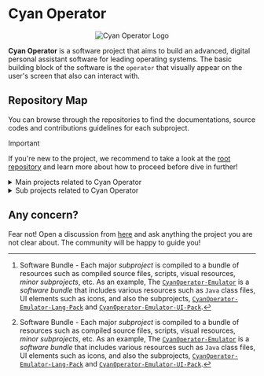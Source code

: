 # Cyan Operator

<p align="center">
  <img src="https://raw.githubusercontent.com/CyanOperator/CyanOperator-Specification/main/media/CyanOperator_Logo.png" alt="Cyan Operator Logo"/>
</p>

**Cyan Operator** is a software project that aims to build an advanced, digital personal assistant software for leading
operating systems. The basic building block of the software is the `operator` that visually appear on the user's screen
that also can interact with.

## Repository Map

You can browse through the repositories to find the documentations, source codes and contributions guidelines for each
subproject.

> [!IMPORTANT]
> If you're new to the project, we recommend to take a look at the [root repository][ORG_ROOT_REPO] and learn more
> about how to proceed before dive in further!

<details>

<summary>Main projects related to Cyan Operator</summary>

- [.github](https://github.com/cyanoperator/.github) - _GitHub_ profile of Cyan Operator.
- [cyanoperator.github.io](https://github.com/cyanoperator/cyanoperator.github.io) - Official website hosted via _GitHub
  Pages_.
- [CyanOperator][ORG_ROOT_REPO] - Root repository
- [CyanOperator-Specification](https://github.com/cyanoperator/cyanoperator-specification) - Specifications for each
  software bundle[^1]
- [CyanOperator-Server](https://github.com/cyanoperator/cyanoperator-server) - Server application for software
  bundles[^1]
- [CyanOperator-Operator-Pack](https://github.com/cyanoperator/cyanoperator-operator-pack) - Community based operators
- [CyanOperator-Emulator](https://github.com/cyanoperator/cyanoperator-emulator) - Client application for emulate
  operators
- [CyanOperator-Emulator-UI-Pack](https://github.com/cyanoperator/cyanoperator-emulator-ui-pack) - Community based UIs
  for Emulator
- [CyanOperator-Emulator-Lang-Pack](https://github.com/cyanoperator/cyanoperator-emulator-lang-pack) - Community based
  localizations for Emulator
- [CyanOperator-Designer](https://github.com/cyanoperator/cyanoperator-designer) - Client application for design
  operators
- [CyanOperator-Designer-UI-Pack](https://github.com/cyanoperator/cyanoperator-designer-ui-pack) - Community based UIs
  for Designer
- [CyanOperator-Designer-Lang-Pack](https://github.com/cyanoperator/cyanoperator-designer-lang-pack) - Community based
  localizations for Designer

</details>

<details>

<summary>Sub projects related to Cyan Operator</summary>

Nothing for now!

</details>

## Any concern?

Fear not! Open a discussion from [here][ORG_DISCUSSIONS] and ask anything the project you are not clear about. The
community will be happy to guide you!

[^1]: Software Bundle - Each major _subproject_ is compiled to a bundle of resources such as compiled source files,
scripts, visual resources, _minor subprojects_, etc. As an example, The [
`CyanOperator-Emulator`](https://github.com/CyanOperator/CyanOperator-Emulator) is a _software bundle_
that includes various resources such as `Java` class files, UI elements such as icons, and also the subprojects,
[`CyanOperator-Emulator-Lang-Pack`](https://github.com/CyanOperator/CyanOperator-Emulator-Lang-Pack) and
[`CyanOperator-Emulator-UI-Pack`](https://github.com/CyanOperator/CyanOperator-Emulator-UI-Pack).

[ORG_ROOT_REPO]: https://github.com/cyanoperator/cyanoperator

[ORG_DISCUSSIONS]: https://github.com/orgs/CyanOperator/discussions

[ORG_DOMAIN_URL]: https://operator.cyanworks.org
